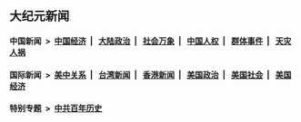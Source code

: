 ## 大纪元新闻

#### 中国新闻 &nbsp;>&nbsp; [中国经济](indexes/ncid283/README.md?04021245) &nbsp;| &nbsp; [大陆政治](indexes/ncid277/README.md?04021245) &nbsp;| &nbsp; [社会万象](indexes/ncid282/README.md?04021245) &nbsp;| &nbsp; [中国人权](indexes/ncid278/README.md?04021245) &nbsp;| &nbsp; [群体事件](indexes/ncid279/README.md?04021245) &nbsp;| &nbsp; [天灾人祸](indexes/ncid280/README.md?04021245)

#### 国际新闻 &nbsp;>&nbsp; [美中关系](indexes/nf1412576/README.md?04021245) &nbsp;| &nbsp; [台湾新闻](indexes/ncid1349361/README.md?04021245) &nbsp;| &nbsp; [香港新闻](indexes/ncid1349362/README.md?04021245) &nbsp;| &nbsp; [美国政治](indexes/ncid1078159/README.md?04021245) &nbsp;| &nbsp; [美国社会](indexes/ncid1078160/README.md?04021245) &nbsp;| &nbsp; [美国经济](indexes/ncid1078158/README.md?04021245)

#### 特别专题 &nbsp;>&nbsp; [中共百年历史](https://github.com/epoch-news/epoch-special/blob/master/README.md?04021245)  
